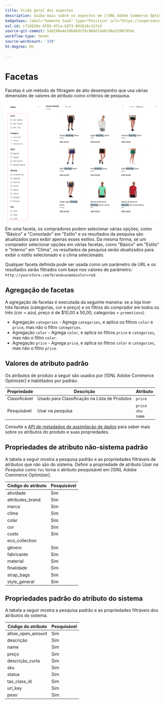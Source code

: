 ```yaml
---
title: Visão geral dos aspectos
description: Saiba mais sobre os aspectos em [!DNL Adobe Commerce Optimizer] e como eles melhoram os resultados da pesquisa.
badgeSaas: label="Somente SaaS" type="Positive" url="https://experienceleague.adobe.com/pt-br/docs/commerce/user-guides/product-solutions" tooltip="Aplicável somente a projetos do Adobe Commerce as a Cloud Service e do Adobe Commerce Optimizer (infraestrutura SaaS gerenciada pela Adobe)."
exl-id: cf16626e-8f85-47ca-b973-891b16c31fe3
source-git-commit: 5dd290a4e10bdbd1f6c96b67ab6c9ba1598705dc
workflow-type: tm+mt
source-wordcount: '338'
ht-degree: 0%

---
```


# Facetas

Facetas é um método de filtragem de alto desempenho que usa várias dimensões de valores de atributo como critérios de pesquisa.

![Resultados de pesquisa filtrados](../../assets/storefront-search-results-run.png)

Em uma faceta, os compradores podem selecionar várias opções, como &quot;Básico&quot; e &quot;Consolado&quot; em &quot;Estilo&quot; e os resultados da pesquisa são atualizados para exibir apenas esses estilos. Da mesma forma, se um comprador selecionar opções em várias facetas, como &quot;Básico&quot; em &quot;Estilo&quot; e &quot;Interno&quot; em &quot;Clima&quot;, os resultados da pesquisa serão atualizados para exibir o estilo selecionado e o clima selecionado.

Qualquer faceta definida pode ser usada como um parâmetro de URL e os resultados serão filtrados com base nos valores de parâmetro: `http://yourstore.com?brand=acme&color=red`.

## Agregação de facetas

A agregação de facetas é executada da seguinte maneira: se a loja tiver três facetas (categorias, cor e preço) e os filtros do comprador em todos os três (cor = azul, preço é de $10,00 a 50,00, categorias = `promotions`).

- Agregação `categories` - Agrega `categories`, e aplica os filtros `color` e `price`, mas não o filtro `categories`.
- Agregação `color` - Agrega `color`, e aplica os filtros `price` e `categories`, mas não o filtro `color`.
- Agregação `price` - Agrega `price`, e aplica os filtros `color` e `categories`, mas não o filtro `price`.

## Valores de atributo padrão

Os atributos de produto a seguir são usados por [!DNL Adobe Commerce Optimizer] e habilitados por padrão.

| Propriedade | Descrição | Atributo |
|---|---|---|
| Classificável | Usado para Classificação na Lista de Produtos | `price` |
| Pesquisável | Usar na pesquisa | `price` <br />`sku`<br />`name` |

Consulte a [API de metadados de assimilação de dados](https://developer.adobe.com/commerce/services/optimizer/data-ingestion/#metadata) para saber mais sobre os atributos do produto e suas propriedades.

## Propriedades de atributo não-sistema padrão

A tabela a seguir mostra a pesquisa padrão e as propriedades filtráveis de atributos que não são do sistema. Definir a propriedade de atributo *Usar na Pesquisa* como `Yes` torna o atributo pesquisável em [!DNL Adobe Commerce Optimizer].

| Código do atributo | Pesquisável |
|--- |--- |
| atividade | Sim |
| attributes_brand | Sim |
| marca | Sim |
| clima | Sim |
| colar | Sim |
| cor | Sim |
| custo | Sim |
| eco_collection |  |
| gênero | Sim |
| fabricante | Sim |
| material | Sim |
| finalidade | Sim |
| strap_bags | Sim |
| style_general | Sim |

## Propriedades padrão do atributo do sistema

A tabela a seguir mostra a pesquisa padrão e as propriedades filtráveis dos atributos do sistema.

| Código do atributo | Pesquisável |
|--- |--- |
| allow_open_amount | Sim |
| descrição | Sim |
| name | Sim |
| preço | Sim |
| descrição_curta | Sim |
| sku | Sim |
| status | Sim |
| tax_class_id | Sim |
| url_key | Sim |
| peso | Sim |
